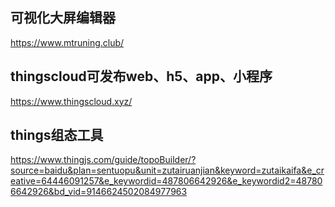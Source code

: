 ## 可视化大屏编辑器
https://www.mtruning.club/

## thingscloud可发布web、h5、app、小程序
https://www.thingscloud.xyz/

## things组态工具
https://www.thingjs.com/guide/topoBuilder/?source=baidu&plan=sentuopu&unit=zutairuanjian&keyword=zutaikaifa&e_creative=64446091257&e_keywordid=487806642926&e_keywordid2=487806642926&bd_vid=9146624502084977963
